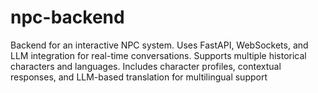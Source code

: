 # npc-backend
Backend for an interactive NPC system. Uses FastAPI, WebSockets, and LLM integration for real-time conversations. Supports multiple historical characters and languages. Includes character profiles, contextual responses, and LLM-based translation for multilingual support
